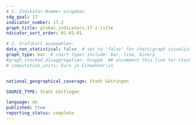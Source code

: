 ```yaml
---
# 1. Indikator-Nummer eingeben 
sdg_goal: 17
indicator_number: 17.2
graph_title: global_indicators.17-2-title
ndicator_sort_order: 01-01-01

# 2. Grafikart auswaehlen: 
data_non_statistical: false  # set to 'false' for chart/graph visualization 
graph_type: bar  # chart types include: bar, line, binary 
#graph_stacked_disaggregation: Gruppe  ## uncomment this line for stacked bars. eplace 'Geschlecht' with the field of aggregation. 
# computation_units: Euro je Einwohner:in


national_geographical_coverage: Stadt Göttingen

SOURCE_TYPE: Stadt Göttingen

language: de   
published: true 
reporting_status: complete
---
```

